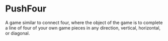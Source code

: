# PushFour

A game similar to connect four, where the object of the game is to complete a line of four of your own game pieces in any 
direction, vertical, horizontal, or diagonal.
